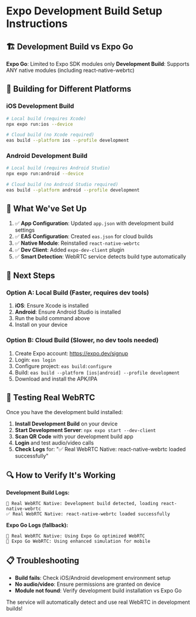 # Expo Development Build Setup Instructions

## 🏗️ Development Build vs Expo Go

**Expo Go**: Limited to Expo SDK modules only
**Development Build**: Supports ANY native modules (including react-native-webrtc)

## 📱 Building for Different Platforms

### iOS Development Build

```bash
# Local build (requires Xcode)
npx expo run:ios --device

# Cloud build (no Xcode required)
eas build --platform ios --profile development
```

### Android Development Build

```bash
# Local build (requires Android Studio)
npx expo run:android --device

# Cloud build (no Android Studio required)
eas build --platform android --profile development
```

## 🔧 What We've Set Up

1. ✅ **App Configuration**: Updated `app.json` with development build settings
2. ✅ **EAS Configuration**: Created `eas.json` for cloud builds
3. ✅ **Native Module**: Reinstalled `react-native-webrtc`
4. ✅ **Dev Client**: Added `expo-dev-client` plugin
5. ✅ **Smart Detection**: WebRTC service detects build type automatically

## 🎯 Next Steps

### Option A: Local Build (Faster, requires dev tools)

1. **iOS**: Ensure Xcode is installed
2. **Android**: Ensure Android Studio is installed
3. Run the build command above
4. Install on your device

### Option B: Cloud Build (Slower, no dev tools needed)

1. Create Expo account: https://expo.dev/signup
2. Login: `eas login`
3. Configure project: `eas build:configure`
4. Build: `eas build --platform [ios|android] --profile development`
5. Download and install the APK/IPA

## 🧪 Testing Real WebRTC

Once you have the development build installed:

1. **Install Development Build** on your device
2. **Start Development Server**: `npx expo start --dev-client`
3. **Scan QR Code** with your development build app
4. **Login** and test audio/video calls
5. **Check Logs** for: "✅ Real WebRTC Native: react-native-webrtc loaded successfully"

## 🔍 How to Verify It's Working

**Development Build Logs:**

```
📱 Real WebRTC Native: Development build detected, loading react-native-webrtc
✅ Real WebRTC Native: react-native-webrtc loaded successfully
```

**Expo Go Logs (fallback):**

```
📱 Real WebRTC Native: Using Expo Go optimized WebRTC
📱 Expo Go WebRTC: Using enhanced simulation for mobile
```

## 📋 Troubleshooting

- **Build fails**: Check iOS/Android development environment setup
- **No audio/video**: Ensure permissions are granted on device
- **Module not found**: Verify development build installation vs Expo Go

The service will automatically detect and use real WebRTC in development builds!
